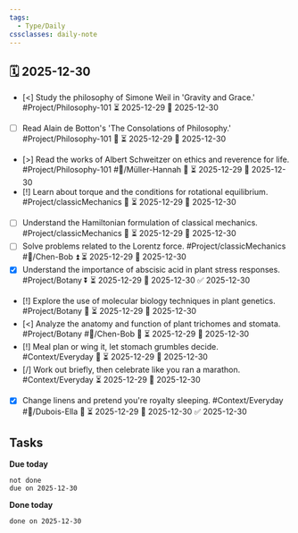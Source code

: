 ```yaml
---
tags:
  - Type/Daily
cssclasses: daily-note
---
```


## 🗓️ 2025-12-30

- [<] Study the philosophy of Simone Weil in 'Gravity and Grace.' #Project/Philosophy-101 ⏳ 2025-12-29 📅 2025-12-30
- [ ] Read Alain de Botton's 'The Consolations of Philosophy.' #Project/Philosophy-101 🔽 ⏳ 2025-12-29 📅 2025-12-30
- [>] Read the works of Albert Schweitzer on ethics and reverence for life. #Project/Philosophy-101 #👤/Müller-Hannah 🔽 ⏳ 2025-12-29 📅 2025-12-30
- [!] Learn about torque and the conditions for rotational equilibrium. #Project/classicMechanics 🔽 ⏳ 2025-12-29 📅 2025-12-30
- [ ] Understand the Hamiltonian formulation of classical mechanics. #Project/classicMechanics 🔺 ⏳ 2025-12-29 📅 2025-12-30
- [ ] Solve problems related to the Lorentz force. #Project/classicMechanics #👤/Chen-Bob ⏫ ⏳ 2025-12-29 📅 2025-12-30
- [x] Understand the importance of abscisic acid in plant stress responses. #Project/Botany ⏬ ⏳ 2025-12-29 📅 2025-12-30 ✅ 2025-12-30
- [!] Explore the use of molecular biology techniques in plant genetics. #Project/Botany 🔺 ⏳ 2025-12-29 📅 2025-12-30
- [<] Analyze the anatomy and function of plant trichomes and stomata. #Project/Botany #👤/Chen-Bob 🔽 ⏳ 2025-12-29 📅 2025-12-30
- [!] Meal plan or wing it, let stomach grumbles decide. #Context/Everyday 🔼 ⏳ 2025-12-29 📅 2025-12-30
- [/] Work out briefly, then celebrate like you ran a marathon. #Context/Everyday ⏳ 2025-12-29 📅 2025-12-30
- [x] Change linens and pretend you're royalty sleeping. #Context/Everyday #👤/Dubois-Ella 🔺 ⏳ 2025-12-29 📅 2025-12-30 ✅ 2025-12-30

## Tasks

**Due today**

```tasks
not done
due on 2025-12-30
```

**Done today**

```tasks
done on 2025-12-30
```
            